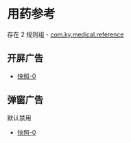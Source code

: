 # 用药参考

存在 2 规则组 - [com.ky.medical.reference](/src/apps/com.ky.medical.reference.ts)

## 开屏广告

- [快照-0](https://i.gkd.li/i/12918049)

## 弹窗广告

默认禁用

- [快照-0](https://i.gkd.li/i/12840924)
